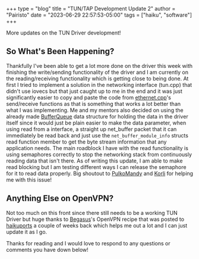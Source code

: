 +++
type = "blog"
title = "TUN/TAP Development Update 2"
author = "Pairisto"
date = "2023-06-29 22:57:53-05:00"
tags = ["haiku", "software"]
+++

More updates on the TUN Driver development!

## So What's Been Happening?
Thankfully I've been able to get a lot more done on the driver this week with finishing the write/sending functionality of the driver and I am currently on the reading/receiving functionality which is getting close to being done. At first I tried to implement a solution in the networking interface (tun.cpp) that didn't use iovecs but that just caught up to me in the end and it was just significantly easier to copy and paste the code from [ethernet.cpp](https://cgit.haiku-os.org/haiku/tree/src/add-ons/kernel/network/devices/ethernet/ethernet.cpp#n282)'s send/receive functions as that is something that works a lot better than what I was implementing. Me and my mentors also decided on using the already made [BufferQueue](https://cgit.haiku-os.org/haiku/tree/src/add-ons/kernel/network/protocols/tcp/BufferQueue.cpp) data structure for holding the data in the driver itself since it would just be plain easier to make the data parameter, when using read from a interface, a straight up net_buffer packet that it can immediately be read back and just use the `net_buffer_module_info` structs read function member to get the byte stream information that any application needs. The main roadblock I have with the read functionality is using semaphores correctly to stop the networking stack from continuously reading data that isn't there. As of writing this update, I am able to make read blocking but I am testing different ways I can release the semaphore for it to read data properly. Big shoutout to [PulkoMandy](https://discuss.haiku-os.org/u/pulkomandy/summary) and [Korli](https://discuss.haiku-os.org/u/korli/summary) for helping me with this issue!

## Anything Else on OpenVPN?
Not too much on this front since there still needs to be a working TUN Driver but huge thanks to [Begasus](https://discuss.haiku-os.org/u/Begasus)'s OpenVPN recipe that was posted to [haikuports](https://github.com/haikuports/haikuports/tree/master/net-vpn/openvpn) a couple of weeks back which helps me out a lot and I can just update it as I go.

Thanks for reading and I would love to respond to any questions or comments you have down below!
